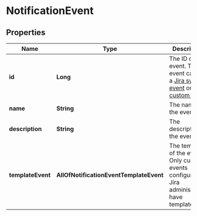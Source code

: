 # NotificationEvent

## Properties
Name | Type | Description | Notes
------------ | ------------- | ------------- | -------------
**id** | **Long** | The ID of the event. The event can be a [Jira system event](https://confluence.atlassian.com/x/8YdKLg#Creatinganotificationscheme-eventsEvents) or a [custom event](https://confluence.atlassian.com/x/AIlKLg). |  [optional]
**name** | **String** | The name of the event. |  [optional]
**description** | **String** | The description of the event. |  [optional]
**templateEvent** | **AllOfNotificationEventTemplateEvent** | The template of the event. Only custom events configured by Jira administrators have template. |  [optional]
